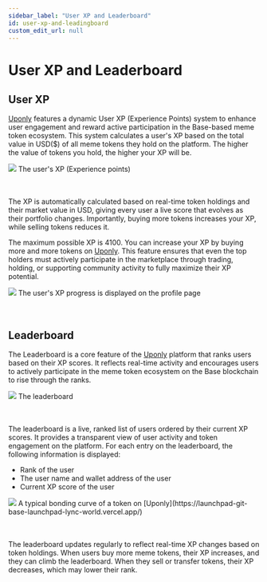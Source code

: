 ```yaml
---
sidebar_label: "User XP and Leaderboard"
id: user-xp-and-leadingboard
custom_edit_url: null
---
```


# User XP and Leaderboard

## User XP

[Uponly](https://launchpad-git-base-launchpad-lync-world.vercel.app/) features a dynamic User XP (Experience Points) system to enhance user engagement and reward active participation in the Base-based meme token ecosystem. This system calculates a user's XP based on the total value in USD($) of all meme tokens they hold on the platform. The higher the value of tokens you hold, the higher your XP will be.

<div className="flex flex-col items-center">
    <img src="/img/base/xp-1.png"/>
    <span className="font-bold text-[rgb(192,192,192)]">The user's XP (Experience points)</span>
</div>
<br></br>

The XP is automatically calculated based on real-time token holdings and their market value in USD, giving every user a live score that evolves as their portfolio changes. Importantly, buying more tokens increases your XP, while selling tokens reduces it.

The maximum possible XP is 4100. You can increase your XP by buying more and more tokens on [Uponly](https://launchpad-git-base-launchpad-lync-world.vercel.app/). This feature ensures that even the top holders must actively participate in the marketplace through trading, holding, or supporting community activity to fully maximize their XP potential.

<div className="flex flex-col items-center">
   <img src="/img/base/xp-2.png"/>
    <span className="font-bold text-[rgb(192,192,192)]">The user's XP progress is displayed on the profile page</span>
</div>
<br></br>

## Leaderboard

The Leaderboard is a core feature of the [Uponly](https://launchpad-git-base-launchpad-lync-world.vercel.app/) platform that ranks users based on their XP scores. It reflects real-time activity and encourages users to actively participate in the meme token ecosystem on the Base blockchain to rise through the ranks.

<div className="flex flex-col items-center">
    <img src="/img/base/ld-1.png"/>
    <span className="font-bold text-[rgb(192,192,192)]">The leaderboard</span>
</div>
<br></br>

The leaderboard is a live, ranked list of users ordered by their current XP scores. It provides a transparent view of user activity and token engagement on the platform. For each entry on the leaderboard, the following information is displayed:

- Rank of the user
- The user name and wallet address of the user
- Current XP score of the user

<div className="flex flex-col items-center">
    <img src="/img/base/ld-2.png"/>
    <span className="font-bold text-[rgb(192,192,192)]">A typical bonding curve of a token on [Uponly](https://launchpad-git-base-launchpad-lync-world.vercel.app/)</span>
</div>
<br></br>

The leaderboard updates regularly to reflect real-time XP changes based on token holdings. When users buy more meme tokens, their XP increases, and they can climb the leaderboard. When they sell or transfer tokens, their XP decreases, which may lower their rank.
